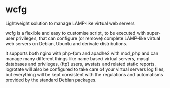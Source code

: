 wcfg
====

Lightweight solution to manage LAMP-like virtual web servers


wcfg is a flexible and easy to customise script, to be executed with super-user privileges, that can configure (or remove) complete LAMP-like virtual web servers on Debian, Ubuntu and derivate distributions.

It supports both nginx with php-fpm and apache2 with mod_php and can manage many different things like name based virtual servers, mysql databases and privileges, (ftp) users, awstats and related static reports. logrotate will also be configured to take care of your virtual servers log files, but everything will be kept consistent with the regulations and automatisms provided by the standard Debian packages.
